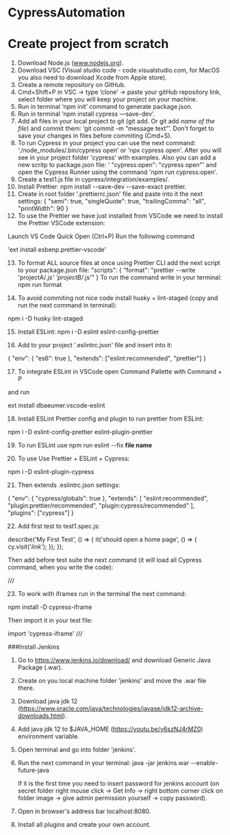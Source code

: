 # CypressAutomation

# Create project from scratch

1. Download Node.js (www.nodejs.org).
2. Download VSC (Visual studio code - code.visualstudio.com, for MacOS you also need to download Xcode from Apple store).
3. Create a remote repository on GitHub.
4. Cmd+Shift+P in VSC -> type ‘clone’ -> paste your gitHub repository link, select folder where you will keep your project on your machine.
5. Run in terminal ‘npm init’ command to generate package.json.
6. Run in terminal ‘npm install cypress —save-dev’.
7. Add all files in your local project to git (git add. Or git add _name of the file_) and commit them: ‘git commit -m “message text”’. Don't forget to save your changes in files before commiting (Cmd+S).
8. To run Cypress in your project you can use the next command: ‘./node_modules/.bin/cypress open’ or 'npx cypress open'. After you will see in your project folder 'cypress' with examples. Also you can add a new scritp to package.json file: ' "cypress:open": "cypress open"' and open the Cypress Runner using the command 'npm run cypress:open'.
9. Create a test1.js file in cypress/integration/examples/.
10. Install Prettier: npm install --save-dev --save-exact prettier.
11. Create in root folder '.prettierrc.json' file and paste into it the next settings:
    {
    "semi": true,
    "singleQuote": true,
    "trailingComma": "all",
    "printWidth": 90
    }
12. To use the Prettier we have just installed from VSCode we need to install the Prettier VSCode extension:

Launch VS Code Quick Open (Ctrl+P)
Run the following command

'ext install esbenp.prettier-vscode'

13. To format ALL source files at once using Prettier CLI add the next script to your package.json file:
    "scripts": {
    "format": "prettier --write 'projectA/_.js' 'projectB/_.js'"
    }
    To run the command write in your terminal: npm run format

14. To avoid commiting not nice code install husky + lint-staged (copy and run the next command in terminal):

npm i -D husky lint-staged

15. Install ESLint: npm i -D eslint eslint-config-prettier

16. Add to your project '.eslintrc.json' file and insert into it:

{
"env": {
"es6": true
},
"extends": ["eslint:recommended", "prettier"]
}

17. To integrate ESLint in VSCode open Command Pallette with Command + P

and run

ext install dbaeumer.vscode-eslint

18. Install ESLint Prettier config and plugin to run prettier from ESLint:

npm i -D eslint-config-prettier eslint-plugin-prettier

19. To run ESLint use npm run eslint --fix **file name**

20. To use Use Prettier + ESLint + Cypress:

npm i -D eslint-plugin-cypress

21. Then extends .eslintrc.json settings:

{
"env": {
"cypress/globals": true
},
"extends": [
"eslint:recommended",
"plugin:prettier/recommended",
"plugin:cypress/recommended"
],
"plugins": ["cypress"]
}

22. Add first test to test1.spec.js:

describe('My First Test', () => {
it('should open a home page', () => {
cy.visit('_link_');
});
});

Then add before test suite the next command (it will load all Cypress command, when you write the code):

/// <reference types="Cypress" />

23. To work with iframes run in the terminal the next command:

npm install -D cypress-iframe

Then import it in your test file:

import 'cypress-iframe'
/// <reference types="cypress-iframe" />

###Install Jenkins

1. Go to https://www.jenkins.io/download/ and download Generic Java Package (.war).
2. Create on you local machine folder 'jenkins' and move the .war file there.
3. Download java jdk 12 (https://www.oracle.com/java/technologies/javase/jdk12-archive-downloads.html).
4. Add java jdk 12 to \$JAVA_HOME (https://youtu.be/y6szNJ4rMZ0) environment variable.
5. Open terminal and go into folder 'jenkins'.
6. Run the next command in your terminal:
   java -jar jenkins.war --enable-future-java

   If it is the first time you need to insert password for jenkins account (on secret folder right mouse click -> Get Info -> right bottom corner click on folder image -> give admin permission yourself -> copy password).

7. Open in browser's address bar localhost:8080.
8. Install all plugins and create your own account.
